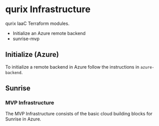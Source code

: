 # qurix Infrastructure

qurix IaaC Terraform modules.

- Initialize an Azure remote backend
- sunrise-mvp

## Initialize (Azure)

To initialize a remote backend in Azure follow the instructions in `azure-backend`.

## Sunrise

### MVP Infrastructure

The MVP Infrastructure consists of the basic cloud building blocks for Sunrise in Azure.